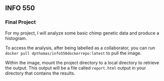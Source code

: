 ## INFO 550

### Final Project
For my project, I will analyze some basic chimp genetic data and produce a histogram.

To access the analysis, after being labelled as a collaborator, you can run `docker pull dpthomas/info550dockerrepo:latest` to pull the image.

Within the image, mount the project directory to a local directory to retrieve the output. This output will be a file called `report.html` output in your directory that contains the results.
